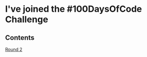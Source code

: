 # I've joined the #100DaysOfCode Challenge

## Contents
<a href="https://github.com/shangguanwang/100-days-of-code/blob/master/round2-log.md">Round 2</a>
